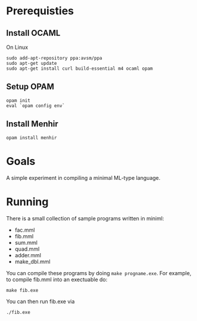 # Prerequisties

## Install OCAML

On Linux

```
sudo add-apt-repository ppa:avsm/ppa
sudo apt-get update
sudo apt-get install curl build-essential m4 ocaml opam
```

## Setup OPAM

```
opam init
eval `opam config env`
```

## Install Menhir

```
opam install menhir
```

# Goals

A simple experiment in compiling a minimal ML-type language.

# Running

There is a small collection of sample programs written in miniml:
 * fac.mml
 * fib.mml
 * sum.mml
 * quad.mml
 * adder.mml
 * make_dbl.mml

You can compile these programs by doing `make progname.exe`. For
example, to compile fib.mml into an exectuable do:

```
make fib.exe
```

You can then run fib.exe via
```
./fib.exe
```
